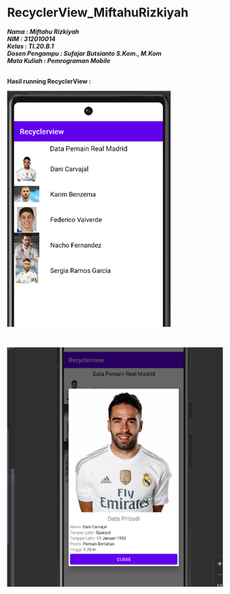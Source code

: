# RecyclerView_MiftahuRizkiyah

***Nama : Miftahu Rizkiyah*** <br>
***NIM : 312010014*** <br>
***Kelas : TI.20.B.1*** <br>
***Dosen Pengampu : Sufajar Butsianto S.Kom., M.Kom*** <br>
***Mata Kuliah : Pemrograman Mobile*** <br>
<br>

**Hasil running RecyclerView :**

![Hasil_Running](Picture1.png)

<br>

![Hasil_Running](Picture2.png)

